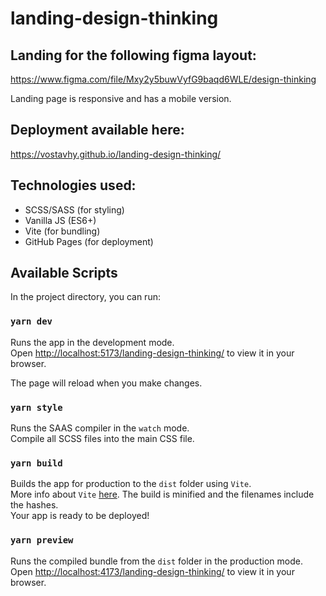 # landing-design-thinking

## Landing for the following figma layout:

https://www.figma.com/file/Mxy2y5buwVyfG9baqd6WLE/design-thinking

Landing page is responsive and has a mobile version.

## Deployment available here:

https://vostavhy.github.io/landing-design-thinking/

## Technologies used:

- SCSS/SASS (for styling)
- Vanilla JS (ES6+)
- Vite (for bundling)
- GitHub Pages (for deployment)

## Available Scripts

In the project directory, you can run:

### `yarn dev`

Runs the app in the development mode.\
Open [http://localhost:5173/landing-design-thinking/](http://localhost:5173/landing-design-thinking/) to view it in your browser.

The page will reload when you make changes.

### `yarn style`

Runs the SAAS compiler in the `watch` mode.\
Compile all SCSS files into the main CSS file.

### `yarn build`

Builds the app for production to the `dist` folder using `Vite`.\
More info about `Vite` [here](https://vitejs.dev/guide/build.html#production-ready-build).
The build is minified and the filenames include the hashes.\
Your app is ready to be deployed!

### `yarn preview`

Runs the compiled bundle from the `dist` folder in the production mode.\
Open [http://localhost:4173/landing-design-thinking/](http://localhost:4173/landing-design-thinking/) to view it in your browser.
